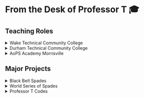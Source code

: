 # From the Desk of Professor T 🎓

## Teaching Roles

<details>
  <summary>Wake Technical Community College</summary>

 ### Instructor, Computer Programming and Development
  * [Wake Tech website](https://www.waketech.edu/)
  * Courses:
    * **CSC 151**: Java Programming
    * **CTI 110**: Web Programming and Database Foundations
    * **[Repo](https://github.com/rtillies/rtillies.github.io)**: rtillies.github.io
</details>


<details>
  <summary>Durham Technical Community College</summary>

 ### Instructor, Web & Software Development
  * [Durham Tech website](https://www.durhamtech.edu/)
  * Courses:
    * **CSC 118**: Swift Programming
      * **[Repo](https://github.com/rtillies/SwiftFundamentals15)**: Develop in Swift Fundamentals Xcode 15
    * **CSC 151**: Java Programming
</details>


<details>
  <summary>AoPS Academy Morrisville</summary>

 ### Instructor, Computer Science & Math
  * [AoPS Academy website](https://morrisville.aopsacademy.org/)
  * Courses:
    * **Computer Science**: Java Development
    * **Beast Academy** (Grades 2-5)
    * **Pre-Algebra** & **Algebra 1**
</details>

## Major Projects
<details>
  <summary>Black Belt Spades</summary>
   
  ### Render and GitHub
  * Render: **_[Black Belt Spades](https://black-belt-spades.onrender.com/)_**
  * GitHub: **_[Black Belt Spades](https://github.com/rtillies/black-belt-spades)_**
</details>

<details>
  <summary>World Series of Spades</summary>
   
  ### Projects
  * [Scoreboard](https://github.com/rtillies/spades_scoreboard)
  * [Season 2](https://github.com/rtillies/wsos_spades_stats)
  * [Season 3](https://github.com/rtillies/wsos-season-3)
</details>

<details>
  <summary>Professor T Codes</summary>
   
  ### Repositories for classwork and homework
  * [GitHub](https://github.com/professor-t-codes)
</details>
<!--
### Current Roles:
* **Instructor, Computer Programming and Development** | [Wake Technical Community College](https://www.waketech.edu/)
  * **CSC 151**: Java Programming
  * **CTI 110**: Web Programming and Database Foundations
    * **[Repo](https://github.com/rtillies/rtillies.github.io)**: rtillies.github.io

* **Instructor, Web & Software Development** | [Durham Technical Community College](https://www.durhamtech.edu/)
  * **CSC 118**: Swift Programming
    * **[Repo](https://github.com/rtillies/SwiftFundamentals15)**: Develop in Swift Fundamentals Xcode 15
  * **CSC 151**: Java Programming
 
* **Instructor, Computer Science & Math** | [AoPS Academy Morrisville](https://morrisville.aopsacademy.org/)
  * **Computer Science**: Java Development
  * **Beast Academy** (Grades 2-5)
  * **Pre-Algebra** & **Algebra 1**
-->

<!--
**rtillies/rtillies** is a ✨ _special_ ✨ repository because its `README.md` (this file) appears on your GitHub profile.

Here are some ideas to get you started:

- 🔭 I’m currently working on ...
- 🌱 I’m currently learning ...
- 👯 I’m looking to collaborate on ...
- 🤔 I’m looking for help with ...
- 💬 Ask me about ...
- 📫 How to reach me: ...
- 😄 Pronouns: ...
- ⚡ Fun fact: ...
-->
